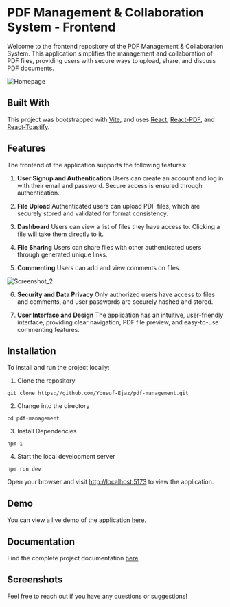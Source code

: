 # PDF Management & Collaboration System - Frontend

Welcome to the frontend repository of the PDF Management & Collaboration System. This application simplifies the management and collaboration of PDF files, providing users with secure ways to upload, share, and discuss PDF documents.

![Homepage](https://github.com/Yousuf-Ejaz/pdf-management/assets/78158232/765a28d5-1196-4e14-8bb7-9def57bf840e)


## Built With

This project was bootstrapped with [Vite](https://vitejs.dev/), and uses [React](https://reactjs.org/), [React-PDF](https://www.npmjs.com/package/react-pdf), and [React-Toastify](https://www.npmjs.com/package/react-toastify).

## Features

The frontend of the application supports the following features:

1. **User Signup and Authentication**
Users can create an account and log in with their email and password. Secure access is ensured through authentication.

2. **File Upload**
Authenticated users can upload PDF files, which are securely stored and validated for format consistency.

3. **Dashboard**
Users can view a list of files they have access to. Clicking a file will take them directly to it.

4. **File Sharing**
Users can share files with other authenticated users through generated unique links.

5. **Commenting**
Users can add and view comments on files.

![Screenshot_2](your_screenshot_link_here)

6. **Security and Data Privacy**
Only authorized users have access to files and comments, and user passwords are securely hashed and stored.

7. **User Interface and Design**
The application has an intuitive, user-friendly interface, providing clear navigation, PDF file preview, and easy-to-use commenting features.

## Installation

To install and run the project locally:

1. Clone the repository
```
git clone https://github.com/Yousuf-Ejaz/pdf-management.git
```
2. Change into the directory
```
cd pdf-management
```
3. Install Dependencies
```
npm i
```
4. Start the local development server
```
npm run dev
```
   
Open your browser and visit [http://localhost:5173](http://localhost:5173) to view the application.

## Demo
You can view a live demo of the application [here](your_demo_link_here).

## Documentation
Find the complete project documentation [here](your_documentation_link_here).

## Screenshots


Feel free to reach out if you have any questions or suggestions!

